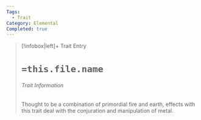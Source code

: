 ```yaml
---
Tags:
  - Trait
Category: Elemental
Completed: true
---
```

> [!infobox|left]+ Trait Entry
> # `=this.file.name`
> ###### Trait Information
> Thought to be a combination of primordial fire and earth, effects with this trait deal with the conjuration and manipulation of metal.
